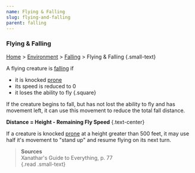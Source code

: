 ```yaml
---
name: Flying & Falling
slug: flying-and-falling
parent: falling
---
```

### Flying & Falling
[Home](dm-operations-center) > [Environment](environment) > [Falling](falling) > Flying & Falling {.small-text}

A flying creature is [falling](falling) if
- it is knocked [prone](prone)
- its speed is reduced to 0
- it loses the ability to fly
{.square}

If the creature begins to fall, but has not lost the ability to fly and has movement left, it can use this movement to reduce the total fall distance.

**Distance = Height - Remaining Fly Speed** {.text-center}

If a creature is knocked [prone](prone) at a height greater than 500 feet, it may use half it's movement to "stand up" and resume flying on its next turn.

> **Sources** <br/>
> Xanathar's Guide to Everything, p. 77<br/>
{.read .small-text}


